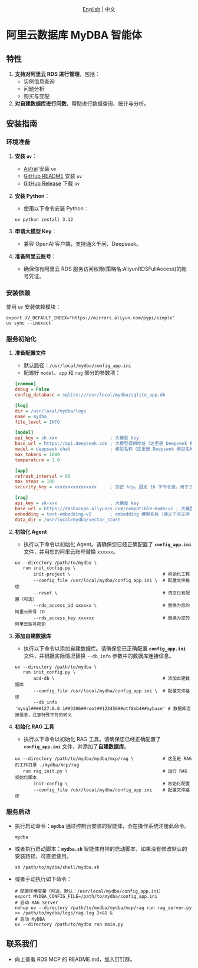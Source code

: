 <p align="center"><a href="./README.md">English</a> | 中文<br></p>

# 阿里云数据库 MyDBA 智能体

## 特性

1. **支持对阿里云 RDS 进行管理**，包括：
   - 实例信息查询
   - 问题分析
   - 购买与变配
2. **对自建数据库进行问数**，帮助进行数据查询、统计与分析。

## 安装指南

### 环境准备

1. **安装 `uv`**：
   - [Astral](https://docs.astral.sh/uv/getting-started/installation/) 安装 `uv`
   - [GitHub README](https://github.com/astral-sh/uv#installation) 安装 `uv`
   - [GitHub Release](https://github.com/astral-sh/uv/releases) 下载 `uv`

2. **安装 Python**：
   - 使用以下命令安装 Python：

   ```shell
   uv python install 3.12
   ```

3. **申请大模型 Key**：
   - 兼容 OpenAI 客户端，支持通义千问、Deepseek。

4. **准备阿里云账号**：
   - 确保你有阿里云 RDS 服务访问权限(策略名:AliyunRDSFullAccess)的账号凭证。

### 安装依赖

使用 `uv` 安装依赖模块：

```shell
export UV_DEFAULT_INDEX="https://mirrors.aliyun.com/pypi/simple" 
uv sync --inexact
```

### 服务初始化

1. **准备配置文件**
   - 默认路径：`/usr/local/mydba/config_app.ini`
   - 配置好 `model`、`app` 和 `rag` 部分的参数项：

   ```ini
   [common]
   debug = False
   config_database = sqlite:///usr/local/mydba/sqlite_app.db

   [log]
   dir = /usr/local/mydba/logs
   name = mydba
   file_level = INFO

   [model]
   api_key = sk-xxx                    ; 大模型 key
   base_url = https://api.deepseek.com ; 大模型调用地址（这里是 Deepseek 模型地址）
   model = deepseek-chat               ; 模型名称（这里是 Deepseek 模型名称）
   max_tokens = 1000
   temperature = 1.0

   [app]
   refresh_interval = 60
   max_steps = 100
   security_key = xxxxxxxxxxxxxxxx     ; 加密 key，固定 16 字节长度，用于工程内部数据保护

   [rag]
   api_key = sk-xxx                    ; 大模型 key
   base_url = https://dashscope.aliyuncs.com/compatible-mode/v1 ; 大模型调用地址（这里是通义模型地址）
   embedding = text-embedding-v2       ; embedding 模型名称（通义千问支持 embedding 调用）
   data_dir = /usr/local/mydba/vector_store
   ```

2. **初始化 Agent**
   - 执行以下命令以初始化 Agent。请确保您已经正确配置了 **`config_app.ini`** 文件，并用您的阿里云账号替换 `xxxxxx`。

   ```shell
   uv --directory /path/to/mydba \
      run init_config.py \
          init-project \                                   # 初始化工程
          --config_file /usr/local/mydba/config_app.ini \  # 配置文件路径
          --reset \                                        # 清空已有配置（可选）
          --rds_access_id xxxxxx \                         # 替换为您的阿里云账号 ID
          --rds_access_key xxxxxx                          # 替换为您的阿里云账号密钥
   ```

3. **添加自建数据库**
   - 执行以下命令以添加自建数据库。请确保您已正确配置 **`config_app.ini`** 文件，并根据实际情况替换 `--db_info` 参数中的数据库连接信息。

   ```shell
   uv --directory /path/to/mydba \
      run init_config.py \
          add-db \                                         # 添加自建数据库
          --config_file /usr/local/mydba/config_app.ini \  # 配置文件路径
          --db_info 'mysql####127.0.0.1##3306##root##123456##utf8mb4##mybase' # 数据库连接信息，注意特殊字符的转义
   ```

4. **初始化 RAG 工具**
   - 执行以下命令以初始化 RAG 工具。请确保您已经正确配置了 **`config_app.ini`** 文件，并添加了**自建数据库**。

   ```shell
   uv --directory /path/to/mydba/mydba/mcp/rag \           # 这里是 RAG 的工作目录 ./mydba/mcp/rag
      run rag_init.py \                                    # 运行 RAG 初始化脚本
          init-config \                                    # 初始化配置
          --config_file /usr/local/mydba/config_app.ini    # 配置文件路径
   ```

### 服务启动

- 执行启动命令：**`mydba`** 通过控制台安装的智能体，会在操作系统注册此命令。

  ```shell
  mydba
  ```

- 或者执行启动脚本：**`mydba.sh`** 智能体自带的启动脚本，如果没有修改默认的安装路径，可直接使用。

  ```shell
  sh /path/to/mydba/shell/mydba.sh
  ```

- 或者手动执行如下命令：

  ```shell
  # 配置环境变量（可选，默认：/usr/local/mydba/config_app.ini）
  export MYDBA_CONFIG_FILE=/path/to/mydba/config_app.ini
  # 启动 RAG Server
  nohup uv --directory /path/to/mydba/mydba/mcp/rag run rag_server.py >> /path/to/mydba/logs/rag.log 2>&1 &
  # 启动 MyDBA
  uv --directory /path/to/mydba run main.py
  ```

## 联系我们

- 向上查看 RDS MCP 的 README.md，加入钉钉群。
